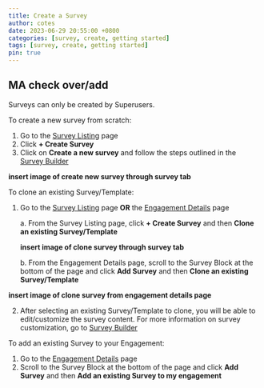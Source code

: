 ```yaml
---
title: Create a Survey
author: cotes
date: 2023-06-29 20:55:00 +0800
categories: [survey, create, getting started]
tags: [survey, create, getting started]
pin: true
---
```


## MA check over/add

Surveys can only be created by Superusers.  

To create a new survey from scratch:
1. Go to the [Survey Listing](/met-guide/posts/survey-listing/) page
2. Click **+ Create Survey**
3. Click on **Create a new survey** and follow the steps outlined in the [Survey Builder](/met-guide/posts/survey-builder/)

**insert image of create new survey through survey tab**  

To clone an existing Survey/Template:
1. Go to the [Survey Listing](/met-guide/posts/survey-listing/) page **OR** the [Engagement Details](/met-guide/posts/engagement-details/) page
   
    a. From the Survey Listing page, click **+ Create Survey** and then **Clone an existing Survey/Template**

   **insert image of clone survey through survey tab**  

    b. From the Engagement Details page, scroll to the Survey Block at the bottom of the page and click **Add Survey** and then **Clone an existing Survey/Template**

  **insert image of clone survey from engagement details page**

2. After selecting an existing Survey/Template to clone, you will be able to edit/customize the survey content. For more information on survey customization, go to [Survey Builder](/met-guide/posts/survey-builder/)

To add an existing Survey to your Engagement:
1. Go to the [Engagement Details](/met-guide/posts/engagement-details/) page
2. Scroll to the Survey Block at the bottom of the page and click **Add Survey** and then **Add an existing Survey to my engagement**
